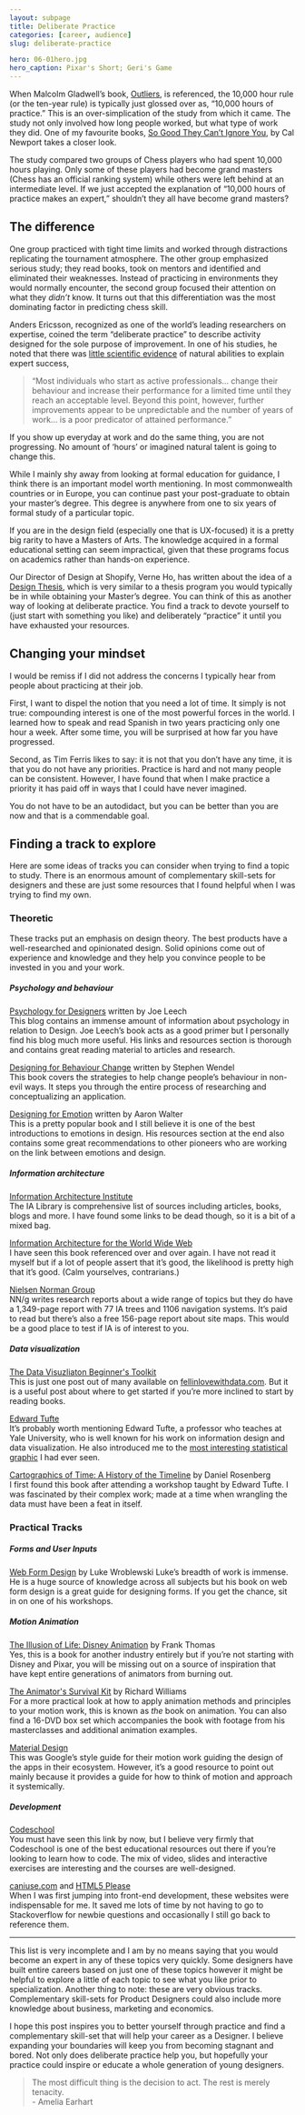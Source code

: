 ```yaml
---
layout: subpage
title: Deliberate Practice
categories: [career, audience]
slug: deliberate-practice

hero: 06-01hero.jpg
hero_caption: Pixar's Short; Geri's Game
---
```


When Malcolm Gladwell’s book, <a href="http://www.amazon.ca/Outliers-Story-Success-Malcolm-Gladwell/dp/0316017930">Outliers</a>, is referenced, the 10,000 hour rule (or the ten-year rule) is typically just glossed over as, “10,000 hours of practice.” This is an over-simplication of the study from which it came. The study not only involved how long people worked, but what type of work they did. One of my favourite books, <a href="http://www.amazon.ca/Good-They-Cant-Ignore-You/dp/1455509124">So Good They Can’t Ignore You</a>, by Cal Newport takes a closer look.

The study compared two groups of Chess players who had spent 10,000 hours playing. Only some of these players had become grand masters (Chess has an official ranking system) while others were left behind at an intermediate level. If we just accepted the explanation of “10,000 hours of practice makes an expert,” shouldn’t they all have become grand masters?

## The difference

One group practiced with tight time limits and worked through distractions replicating the tournament atmosphere. The other group emphasized serious study; they read books, took on mentors and identified and eliminated their weaknesses. Instead of practicing in environments they would normally encounter, the second group focused their attention on what they *didn’t* know. It turns out that this differentiation was the most dominating factor in predicting chess skill.

Anders Ericsson, recognized as one of the world’s leading researchers on expertise, coined the term “deliberate practice” to describe activity designed for the sole purpose of improvement. In one of his studies, he noted that there was [little scientific evidence](http://projects.ict.usc.edu/itw/gel/EricssonDeliberatePracticePR93.pdf) of natural abilities to explain expert success,

<blockquote class="large">
	<p>“Most individuals who start as active professionals… change their behaviour and increase their performance for a limited time until they reach an acceptable level. Beyond this point, however, further improvements appear to be unpredictable and the number of years of work… is a poor predicator of attained performance.”</p>
</blockquote>

If you show up everyday at work and do the same thing, you are not progressing. No amount of ‘hours’ or imagined natural talent is going to change this.

While I mainly shy away from looking at formal education for guidance, I think there is an important model worth mentioning. In most commonwealth countries or in Europe, you can continue past your post-graduate to obtain your master’s degree. This degree is anywhere from one to six years of formal study of a particular topic.

If you are in the design field (especially one that is UX-focused) it is a pretty big rarity to have a Masters of Arts. The knowledge acquired in a formal educational setting can seem impractical, given that these programs focus on academics rather than hands-on experience.

Our Director of Design at Shopify, Verne Ho, has written about the idea of a [Design Thesis](https://medium.com/@verneho/the-design-thesis-63c5a7bfed02), which is very similar to a thesis program you would typically be in while obtaining your Master’s degree. You can think of this as another way of looking at deliberate practice. You find a track to devote yourself to (just start with something you like) and deliberately “practice” it until you have exhausted your resources.

## Changing your mindset

I would be remiss if I did not address the concerns I typically hear from people about practicing at their job.

First, I want to dispel the notion that you need a lot of time. It simply is not true: compounding interest is one of the most powerful forces in the world. I learned how to speak and read Spanish in two years practicing only one hour a week. After some time, you will be surprised at how far you have progressed.

Second, as Tim Ferris likes to say: it is not that you don’t have any time, it is that you do not have any priorities. Practice is hard and not many people can be consistent. However, I have found that when I make practice a priority it has paid off in ways that I could have never imagined.

You do not have to be an autodidact, but you can be better than you are now and that is a commendable goal.

## Finding a track to explore

Here are some ideas of tracks you can consider when trying to find a topic to study. There is an enormous amount of complementary skill-sets for designers and these are just some resources that I found helpful when I was trying to find my own.

### Theoretic

These tracks put an emphasis on design theory. The best products have a well-researched and opinionated design. Solid opinions come out of experience and knowledge and they help you convince people to be invested in you and your work.

##### Psychology and behaviour

[Psychology for Designers](http://psychologyfordesigners.com/) written by Joe Leech  
This blog contains an immense amount of information about psychology in relation to Design. Joe Leech’s book acts as a good primer but I personally find his blog much more useful. His links and resources section is thorough and contains great reading material to articles and research.

[Designing for Behaviour Change](http://shop.oreilly.com/product/0636920030201.do) written by Stephen Wendel  
This book covers the strategies to help change people’s behaviour in non-evil ways. It steps you through the entire process of researching and conceptualizing an application.

[Designing for Emotion](http://abookapart.com/products/designing-for-emotion) written by Aaron Walter  
This is a pretty popular book and I still believe it is one of the best introductions to emotions in design. His resources section at the end also contains some great recommendations to other pioneers who are working on the link between emotions and design.

##### Information architecture

[Information Architecture Institute](http://iainstitute.org/library/subjectPage.php?id=21)  
The IA Library is comprehensive list of sources including articles, books, blogs and more. I have found some links to be dead though, so it is a bit of a mixed bag.

[Information Architecture for the World Wide Web](http://shop.oreilly.com/product/9780596527341.do)  
I have seen this book referenced over and over again. I have not read it myself but if a lot of people assert that it’s good, the likelihood is pretty high that it’s good. (Calm yourselves, contrarians.)

[Nielsen Norman Group](http://www.nngroup.com/reports/)  
NN/g writes research reports about a wide range of topics but they do have a 1,349-page report with 77 IA trees and 1106 navigation systems. It’s paid to read but there’s also a free 156-page report about site maps. This would be a good place to test if IA is of interest to you.

##### Data visualization

[The Data Visuzliaton Beginner's Toolkit](http://fellinlovewithdata.com/guides/data-vis-beginners-toolkit-1)  
This is just one post out of many available on <a href="http://fellinlovewithdata.com/">fellinlovewithdata.com</a>. But it is a useful post about where to get started if you’re more inclined to start by reading books.

[Edward Tufte](http://www.edwardtufte.com/tufte/)  
It’s probably worth mentioning Edward Tufte, a professor who teaches at Yale University, who is well known for his work on information design and data visualization. He also introduced me to the <a href="http://www.csiss.org/classics/content/58">most interesting statistical graphic</a> I had ever seen.

[Cartographics of Time: A History of the Timeline](http://www.amazon.ca/Cartographies-Time-A-History-Timeline/dp/1616890584) by Daniel Rosenberg  
I first found this book after attending a workshop taught by Edward Tufte. I was fascinated by their complex work; made at a time when wrangling the data must have been a feat in itself.

### Practical Tracks

##### Forms and User Inputs

[Web Form Design](http://www.lukew.com/resources/web_form_design.asp) by Luke Wroblewski
Luke’s breadth of work is immense. He is a huge source of knowledge across all subjects but his book on web form design is a great guide for designing forms. If you get the chance, sit in on one of his workshops.

##### Motion Animation

[The Illusion of Life: Disney Animation](http://www.amazon.ca/The-Illusion-Life-Disney-Animation/dp/0786860707) by Frank Thomas  
Yes, this is a book for another industry entirely but if you’re not starting with Disney and Pixar, you will be missing out on a source of inspiration that have kept entire generations of animators from burning out.

[The Animator's Survival Kit](http://www.amazon.ca/The-Animators-Survival-Kit-Principles/dp/086547897X/ref=pd_bxgy_b_img_y) by Richard Williams  
For a more practical look at how to apply animation methods and principles to your motion work, this is known as *the* book on animation. You can also find a 16-DVD box set which accompanies the book with footage from his masterclasses and additional animation examples.

[Material Design](http://www.google.com/design/spec/animation/authentic-motion.html)  
This was Google’s style guide for their motion work guiding the design of the apps in their ecosystem. However, it’s a good resource to point out mainly because it provides a guide for how to think of motion and approach it systemically.

##### Development

[Codeschool](https://www.codeschool.com/)  
You must have seen this link by now, but I believe very firmly that Codeschool is one of the best educational resources out there if you’re looking to learn how to code. The mix of video, slides and interactive exercises are interesting and the courses are well-designed.

[caniuse.com](http://caniuse.com/) and [HTML5 Please](http://html5please.com/)  
When I was first jumping into front-end development, these websites were indispensable for me. It saved me lots of time by not having to go to Stackoverflow for newbie questions and occasionally I still go back to reference them.

<hr class="small">

This list is very incomplete and I am by no means saying that you would become an expert in any of these topics very quickly. Some designers have built entire careers based on just one of these topics however it might be helpful to explore a little of each topic to see what you like prior to specialization. Another thing to note: these are very obvious tracks. Complementary skill-sets for Product Designers could also include more knowledge about business, marketing and economics.

I hope this post inspires you to better yourself through practice and find a complementary skill-set that will help your career as a Designer. I believe expanding your boundaries will keep you from becoming stagnant and bored. Not only does deliberate practice help you, but hopefully your practice could inspire or educate a whole generation of young designers.

<blockquote class="large">
	<p>The most difficult thing is the decision to act. The rest is merely tenacity.
	<br>- Amelia Earhart</p>
</blockquote>